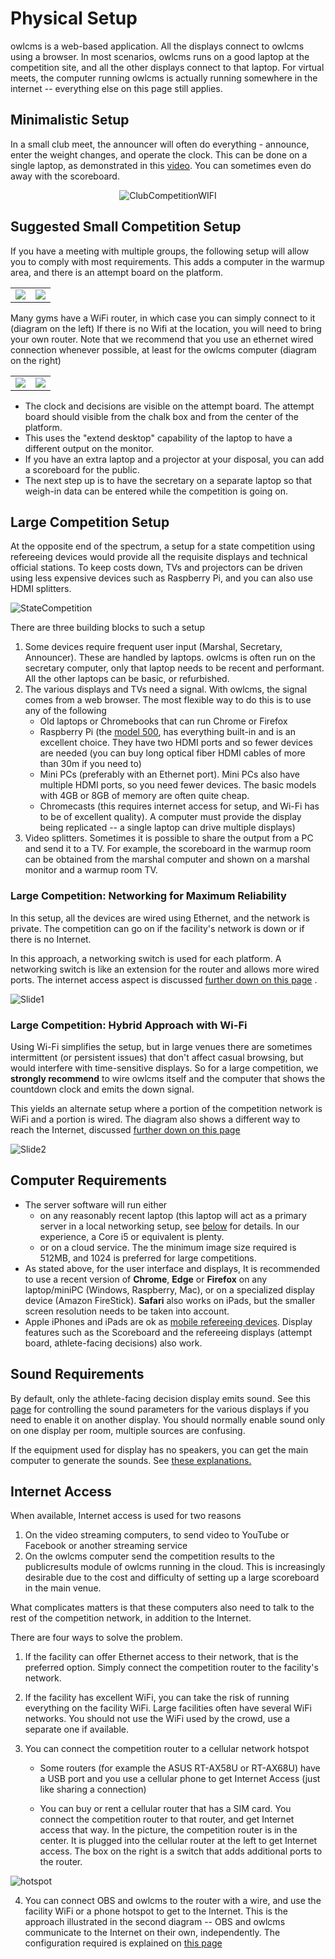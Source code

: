 # Physical Setup

owlcms is a web-based application.  All the displays connect to owlcms using a browser.  In most scenarios, owlcms runs on a good laptop at the competition site, and all the other displays connect to that laptop.  For virtual meets, the computer running owlcms is actually running somewhere in the internet -- everything else on this page still applies.

## Minimalistic Setup

In a small club meet, the announcer will often do everything - announce, enter the weight changes, and operate the clock. This can be done on a single laptop, as demonstrated in this [video](Demo1).  You can sometimes even do away with the scoreboard.

<center><img src="EquipmentSetup/images/no_wifi.png" alt="ClubCompetitionWIFI" /></center>

## Suggested Small Competition Setup

If you have a meeting with multiple groups, the following setup will allow you to comply with most requirements.  This adds a computer in the warmup area, and there is an attempt board on the platform.

<table>
<tr><td><img src='img/Gallery/ElSalvador.jpg'></img></td><td><img src='img/Gallery/ElSalvador_marshall.jpg'></img></td></tr></table>
Many gyms have a WiFi router, in which case you can simply connect to it (diagram on the left) If there is no Wifi at the location, you will need to bring your own router. Note that we recommend that you use an ethernet wired connection whenever possible, at least for the owlcms computer (diagram on the right)

<table>
<tr><td align=center ><img src='EquipmentSetup/images/wifi_minimal.png'></img></td><td align=center><img src='EquipmentSetup/images/minimal.png'></img></td></tr></table>

- The clock and decisions are visible on the attempt board.  The attempt board should visible from the chalk box and from the center of the platform.
- This uses the "extend desktop" capability of the laptop to have a different output on the monitor. 
- If you have an extra laptop and a projector at your disposal, you can add a scoreboard for the public. 
- The next step up is to have the secretary on a separate laptop so that weigh-in data can be entered while the competition is going on.

## Large Competition Setup

At the opposite end of the spectrum, a setup for a state competition using refereeing devices would provide all the requisite displays and technical official stations.  To keep costs down, TVs and projectors can be driven using less expensive devices such as Raspberry Pi, and you can also use HDMI splitters.



![StateCompetition](img/equipment/StateCompetition.png)



There are three building blocks to such a setup

1. Some devices require frequent user input (Marshal, Secretary, Announcer). These are handled by laptops.  owlcms is often run on the secretary computer, only that laptop needs to be recent and performant.  All the other laptops can be basic, or refurbished.
2. The various displays and TVs need a signal.  With owlcms, the signal comes from a web browser.  The most flexible way to do this is to use any of the following
   - Old laptops or Chromebooks that can run Chrome or Firefox
   - Raspberry Pi (the [model 500](https://www.raspberrypi.org/products/raspberry-pi-500/), has everything built-in and is an excellent choice.  They have two HDMI ports and so fewer devices are needed (you can buy long optical fiber HDMI cables of more than 30m if you need to)
   - Mini PCs (preferably with an Ethernet port). Mini PCs also have multiple HDMI ports, so you need fewer devices.  The basic models with 4GB or 8GB of memory are often quite cheap.
   - Chromecasts (this requires internet access for setup, and Wi-Fi has to be of excellent quality). A computer must provide the display being replicated -- a single laptop can drive multiple displays)
3. Video splitters.  Sometimes it is possible to share the output from a PC and send it to a TV.  For example, the scoreboard in the warmup room can be obtained from the marshal computer and shown on a marshal monitor and a warmup room TV.

### Large Competition: Networking for Maximum Reliability

In this setup, all the devices are wired using Ethernet, and the network is private.  The competition can go on if the facility's network is down or if there is no Internet.  

In this approach, a networking switch is used for each platform.  A networking switch is like an extension for the router and allows more wired ports. The internet access aspect is discussed [further down on this page](#internet-access) .



![Slide1](EquipmentSetup/Networking/Equipment/Slide1.SVG)



### Large Competition: Hybrid Approach with Wi-Fi

Using Wi-Fi simplifies the setup, but in large venues there are sometimes intermittent (or persistent issues) that don't affect casual browsing, but would interfere with time-sensitive displays.  So for a large competition, we **strongly recommend** to wire owlcms itself and the computer that shows the countdown clock and emits the down signal. 

This yields an alternate setup where a portion of the competition network is WiFi and a portion is wired. The diagram also shows a different way to reach the Internet, discussed [further down on this page](#internet-access) 



![Slide2](EquipmentSetup/Networking/Equipment/Slide2.SVG)

## Computer Requirements

- The server software will run either 
  - on any reasonably recent laptop (this laptop will act as a primary server in a local networking setup, see [below](#local-access-over-a-local-network) for details.  In our experience, a Core i5 or equivalent is plenty.
  - or on a cloud service.  The the minimum image size required is 512MB, and 1024 is preferred for large competitions.
- As stated above, for the user interface and displays,  It is recommended to use a recent version of **Chrome**, **Edge** or **Firefox** on any laptop/miniPC (Windows, Raspberry, Mac), or on a specialized display device (Amazon FireStick).  **Safari** also works on iPads, but the smaller screen resolution needs to be taken into account.
- Apple iPhones and iPads are ok as [mobile refereeing devices](Refereeing#mobile-device-refereeing).   Display features such as the Scoreboard and the refereeing displays (attempt board, athlete-facing decisions) also work.

## Sound Requirements

By default, only the athlete-facing decision display emits sound.  See this [page](Displays#display-settings) for controlling the sound parameters for the various displays if you need to enable it on another display.  You should normally enable sound only on one display per room, multiple sources are confusing.

If the equipment used for display has no speakers, you can get the main computer to generate the sounds.   See [these explanations.](Preparation#associating-an-audio-output-with-a-platform)

## Internet Access

When available, Internet access is used for two reasons

1. On the video streaming computers, to send video to YouTube or Facebook or another streaming service
2. On the owlcms computer send the competition results to the publicresults module of owlcms running in the cloud.  This is increasingly desirable due to the cost and difficulty of setting up a large scoreboard in the main venue.

What complicates matters is that these computers also need to talk to the rest of the competition network, in addition to the Internet.

There are four ways to solve the problem.

1. If the facility can offer Ethernet access to their network, that is the preferred option.  Simply connect the competition router to the facility's network.

2. If the facility has excellent WiFi, you can take the risk of running everything on the facility WiFi.  Large facilities often have several WiFi networks. You should not use the WiFi used by the crowd, use a separate one if available.

3. You can connect the competition router to a cellular network hotspot

   - Some routers (for example the ASUS RT-AX58U or RT-AX68U) have a USB port and you use a cellular phone to get Internet Access (just like sharing a connection)

   - You can buy or rent a cellular router that has a SIM card.  You connect the competition router to that router, and get Internet access that way.  In the picture, the competition router is in the center.  It is plugged into the cellular router at the left to get Internet access.  The box on the right is a switch that adds additional ports to the router.

![hotspot](EquipmentSetup/Networking/hotspot.png)

4. You can connect OBS and owlcms to the router with a wire, and use the facility WiFi or a phone hotspot to get to the Internet.  This is the approach illustrated in the second diagram -- OBS and owlcms communicate to the Internet on their own, independently.   The configuration required is explained on [this page](PhoneHotSpot.md)
